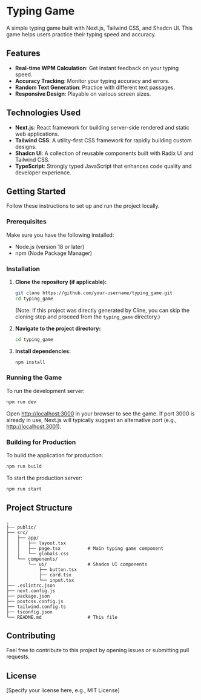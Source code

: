 # Typing Game

A simple typing game built with Next.js, Tailwind CSS, and Shadcn UI. This game helps users practice their typing speed and accuracy.

## Features

*   **Real-time WPM Calculation**: Get instant feedback on your typing speed.
*   **Accuracy Tracking**: Monitor your typing accuracy and errors.
*   **Random Text Generation**: Practice with different text passages.
*   **Responsive Design**: Playable on various screen sizes.

## Technologies Used

*   **Next.js**: React framework for building server-side rendered and static web applications.
*   **Tailwind CSS**: A utility-first CSS framework for rapidly building custom designs.
*   **Shadcn UI**: A collection of reusable components built with Radix UI and Tailwind CSS.
*   **TypeScript**: Strongly typed JavaScript that enhances code quality and developer experience.

## Getting Started

Follow these instructions to set up and run the project locally.

### Prerequisites

Make sure you have the following installed:

*   Node.js (version 18 or later)
*   npm (Node Package Manager)

### Installation

1.  **Clone the repository (if applicable):**
    ```bash
    git clone https://github.com/your-username/typing_game.git
    cd typing_game
    ```
    (Note: If this project was directly generated by Cline, you can skip the cloning step and proceed from the `typing_game` directory.)

2.  **Navigate to the project directory:**
    ```bash
    cd typing_game
    ```

3.  **Install dependencies:**
    ```bash
    npm install
    ```

### Running the Game

To run the development server:

```bash
npm run dev
```

Open [http://localhost:3000](http://localhost:3000) in your browser to see the game. If port 3000 is already in use, Next.js will typically suggest an alternative port (e.g., [http://localhost:3001](http://localhost:3001)).

### Building for Production

To build the application for production:

```bash
npm run build
```

To start the production server:

```bash
npm run start
```

## Project Structure

```
.
├── public/
├── src/
│   ├── app/
│   │   ├── layout.tsx
│   │   ├── page.tsx          # Main typing game component
│   │   └── globals.css
│   └── components/
│       └── ui/               # Shadcn UI components
│           ├── button.tsx
│           ├── card.tsx
│           └── input.tsx
├── .eslintrc.json
├── next.config.js
├── package.json
├── postcss.config.js
├── tailwind.config.ts
├── tsconfig.json
└── README.md                 # This file
```

## Contributing

Feel free to contribute to this project by opening issues or submitting pull requests.

## License

[Specify your license here, e.g., MIT License]
